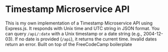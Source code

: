 # Timestamp Microservice API

This is my own implementation of a Timestamp Microservice API using Express.js. It responds with Unix time and UTC string in JSON format. You can query `/api/:date` with a Unix timestamp or a date string (e.g., 2004-12-03). If no date is provided (`/api`), it returns the current time. Invalid dates return an error. Built on top of the FreeCodeCamp boilerplate
